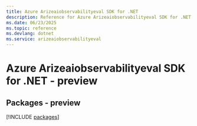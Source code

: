 ```yaml
---
title: Azure Arizeaiobservabilityeval SDK for .NET
description: Reference for Azure Arizeaiobservabilityeval SDK for .NET
ms.date: 06/23/2025
ms.topic: reference
ms.devlang: dotnet
ms.service: arizeaiobservabilityeval
---
```

# Azure Arizeaiobservabilityeval SDK for .NET - preview
## Packages - preview
[!INCLUDE [packages](arizeaiobservabilityeval-index.md)]